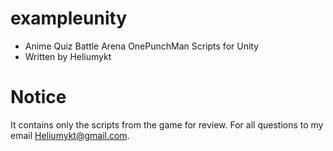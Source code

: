 # exampleunity
* Anime Quiz Battle Arena OnePunchMan Scripts for Unity
* Written by Heliumykt
# Notice
It contains only the scripts from the game for review. For all questions to my email Heliumykt@gmail.com.
